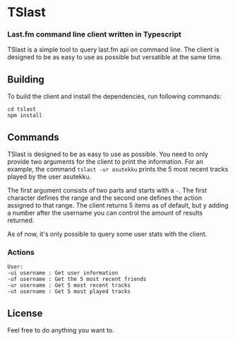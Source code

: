 # TSlast

### Last.fm command line client written in Typescript
TSlast is a simple tool to query last.fm api on command line. The client is designed to be as easy to use as possible but versatible at the same time.

## Building
To build the client and install the dependencies, run following commands:

```
cd tslast
npm install
```

## Commands
TSlast is designed to be as easy to use as possible. You need to only provide two arguments for the client to print the information. For an example, the command `tslast -ur asutekku` prints the 5 most recent tracks played by the user asutekku.

The first argument consists of two parts and starts with a `-`. The first character defines the range and the second one defines the action assigned to that range. The client returns 5 items as of default, but y adding a number after the username you can control the amount of results returned. 

As of now, it's only possible to query some user stats with the client.

### Actions
```
User:
-ui username : Get user information
-uf username : Get the 5 most recent friends
-ur username : Get 5 most recent tracks
-ut username : Get 5 most played tracks
```

## License
Feel free to do anything you want to.
